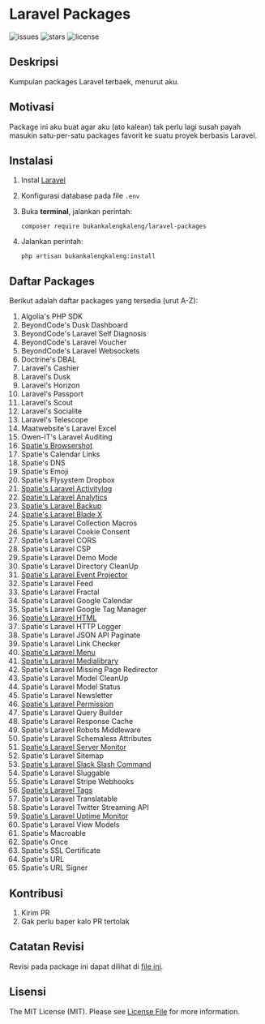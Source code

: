 # Laravel Packages

![issues](https://img.shields.io/github/issues/bukankalengkaleng/laravel-packages.svg)
![stars](https://img.shields.io/github/stars/bukankalengkaleng/laravel-packages.svg)
![license](https://img.shields.io/github/license/bukankalengkaleng/laravel-packages.svg)

## Deskripsi

Kumpulan packages Laravel terbaek, menurut aku.

## Motivasi

Package ini aku buat agar aku (ato kalean) tak perlu lagi susah payah masukin satu-per-satu packages favorit ke suatu proyek berbasis Laravel.

## Instalasi

1. Instal [Laravel](https://laravel.com/docs/5.7/installation)
1. Konfigurasi database pada file ```.env```
1. Buka **terminal**, jalankan perintah:

    ```composer require bukankalengkaleng/laravel-packages```
1. Jalankan perintah:

    ```php artisan bukankalengkaleng:install```

## Daftar Packages

Berikut adalah daftar packages yang tersedia (urut A-Z):

1. Algolia's PHP SDK
1. BeyondCode's Dusk Dashboard
1. BeyondCode's Laravel Self Diagnosis
1. BeyondCode's Laravel Voucher
1. BeyondCode's Laravel Websockets
1. Doctrine's DBAL
1. Laravel's Cashier
1. Laravel's Dusk
1. Laravel's Horizon
1. Laravel's Passport
1. Laravel's Scout
1. Laravel's Socialite
1. Laravel's Telescope
1. Maatwebsite's Laravel Excel
1. Owen-IT's Laravel Auditing
1. [Spatie's Browsershot](https://github.com/spatie/browsershot)
1. Spatie's Calendar Links
1. Spatie's DNS
1. Spatie's Emoji
1. Spatie's Flysystem Dropbox
1. [Spatie's Laravel Activitylog](https://github.com/spatie/laravel-activitylog)
1. [Spatie's Laravel Analytics](https://github.com/spatie/laravel-analytics)
1. [Spatie's Laravel Backup](https://github.com/spatie/laravel-backup)
1. [Spatie's Laravel Blade X](https://github.com/spatie/laravel-blade-x)
1. Spatie's Laravel Collection Macros
1. Spatie's Laravel Cookie Consent
1. Spatie's Laravel CORS
1. Spatie's Laravel CSP
1. Spatie's Laravel Demo Mode
1. Spatie's Laravel Directory CleanUp
1. [Spatie's Laravel Event Projector](https://github.com/spatie/laravel-event-projector)
1. Spatie's Laravel Feed
1. Spatie's Laravel Fractal
1. Spatie's Laravel Google Calendar
1. Spatie's Laravel Google Tag Manager
1. [Spatie's Laravel HTML](https://github.com/spatie/laravel-html)
1. Spatie's Laravel HTTP Logger
1. Spatie's Laravel JSON API Paginate
1. Spatie's Laravel Link Checker
1. [Spatie's Laravel Menu](https://github.com/spatie/laravel-menu)
1. [Spatie's Laravel Medialibrary](https://github.com/spatie/laravel-medialibrary)
1. Spatie's Laravel Missing Page Redirector
1. Spatie's Laravel Model CleanUp
1. Spatie's Laravel Model Status
1. Spatie's Laravel Newsletter
1. [Spatie's Laravel Permission](https://github.com/spatie/laravel-permission)
1. Spatie's Laravel Query Builder
1. Spatie's Laravel Response Cache
1. Spatie's Laravel Robots Middleware
1. Spatie's Laravel Schemaless Attributes
1. [Spatie's Laravel Server Monitor](https://github.com/spatie/laravel-server-monitor)
1. Spatie's Laravel Sitemap
1. [Spatie's Laravel Slack Slash Command](https://github.com/spatie/laravel-slack-slash-command)
1. Spatie's Laravel Sluggable
1. Spatie's Laravel Stripe Webhooks
1. [Spatie's Laravel Tags](https://github.com/spatie/laravel-tags)
1. Spatie's Laravel Translatable
1. Spatie's Laravel Twitter Streaming API
1. [Spatie's Laravel Uptime Monitor](https://github.com/spatie/laravel-uptime-monitor)
1. Spatie's Laravel View Models
1. Spatie's Macroable
1. Spatie's Once
1. Spatie's SSL Certificate
1. Spatie's URL
1. Spatie's URL Signer

## Kontribusi

1. Kirim PR
1. Gak perlu baper kalo PR tertolak

## Catatan Revisi

Revisi pada package ini dapat dilihat di [file ini](https://github.com/bukankalengkaleng/laravel-packages/blob/master/CHANGELOG.md).

## Lisensi

The MIT License (MIT). Please see [License File](https://github.com/bukankalengkaleng/laravel-packages/blob/master/LICENSE) for more information.
